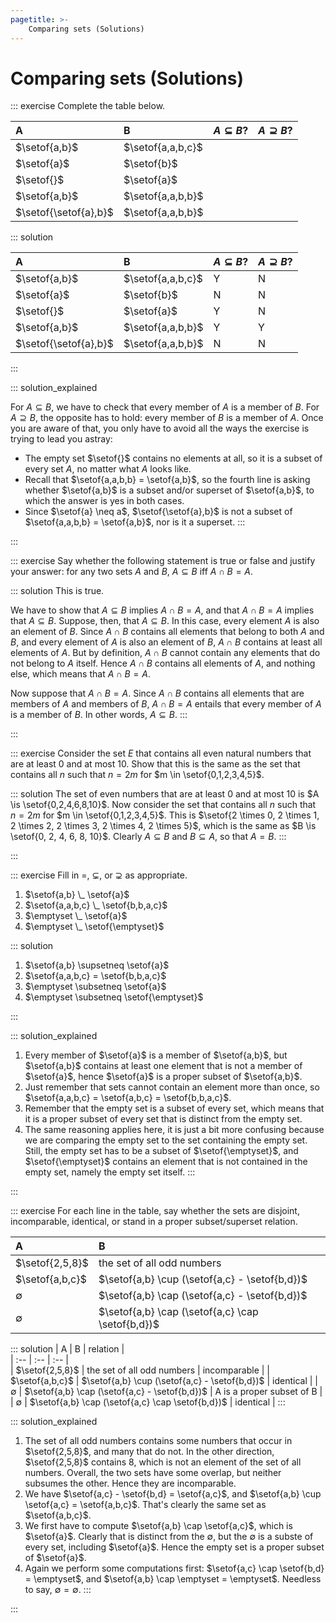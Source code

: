 ```yaml
---
pagetitle: >-
    Comparing sets (Solutions)
---
```


# Comparing sets (Solutions)

::: exercise
Complete the table below.

| A                     | B                 | $A \subseteq B$? | $A \supseteq B$? | 
| :--                   | :--               | :--              | :--              | 
| $\setof{a,b}$         | $\setof{a,a,b,c}$ |                  |                  | 
| $\setof{a}$           | $\setof{b}$       |                  |                  | 
| $\setof{}$            | $\setof{a}$       |                  |                  | 
| $\setof{a,b}$         | $\setof{a,a,b,b}$ |                  |                  | 
| $\setof{\setof{a},b}$ | $\setof{a,a,b,b}$ |                  |                  | 

::: solution

| A                     | B                 | $A \subseteq B$? | $A \supseteq B$? | 
| :--                   | :--               | :--              | :--              | 
| $\setof{a,b}$         | $\setof{a,a,b,c}$ |         Y        |         N        | 
| $\setof{a}$           | $\setof{b}$       |         N        |         N        | 
| $\setof{}$            | $\setof{a}$       |         Y        |         N        | 
| $\setof{a,b}$         | $\setof{a,a,b,b}$ |         Y        |         Y        | 
| $\setof{\setof{a},b}$ | $\setof{a,a,b,b}$ |         N        |         N        | 

:::

::: solution_explained

For $A \subseteq B$, we have to check that every member of $A$ is a member of $B$.
For $A \supseteq B$, the opposite has to hold: every member of $B$ is a member of $A$.
Once you are aware of that, you only have to avoid all the ways the exercise is trying to lead you astray:

- The empty set $\setof{}$ contains no elements at all, so it is a subset of every set $A$, no matter what $A$ looks like.
- Recall that $\setof{a,a,b,b} = \setof{a,b}$, so the fourth line is asking whether $\setof{a,b}$ is a subset and/or superset of $\setof{a,b}$, to which the answer is yes in both cases.
- Since $\setof{a} \neq a$, $\setof{\setof{a},b}$ is not a subset of $\setof{a,a,b,b} = \setof{a,b}$, nor is it a superset.
:::

:::

::: exercise
Say whether the following statement is true or false and justify your answer:
for any two sets $A$ and $B$, $A \subseteq B$ iff $A \cap B = A$.

::: solution
This is true.

We have to show that $A \subseteq B$ implies $A \cap B = A$, and that $A \cap B = A$ implies that $A \subseteq B$.
Suppose, then, that $A \subseteq B$.
In this case, every element $A$ is also an element of $B$.
Since $A \cap B$ contains all elements that belong to both $A$ and $B$, and every element of $A$ is also an element of $B$, $A \cap B$ contains at least all elements of $A$.
But by definition, $A \cap B$ cannot contain any elements that do not belong to $A$ itself.
Hence $A \cap B$ contains all elements of $A$, and nothing else, which means that $A \cap B = A$.

Now suppose that $A \cap B = A$.
Since $A \cap B$ contains all elements that are members of $A$ and members of $B$, $A \cap B = A$ entails that every member of $A$ is a member of $B$.
In other words, $A \subseteq B$.
:::

:::

::: exercise
Consider the set $E$ that contains all even natural numbers that are at least 0 and at most 10.
Show that this is the same as the set that contains all $n$ such that $n = 2m$ for $m \in \setof{0,1,2,3,4,5}$.

::: solution
The set of even numbers that are at least 0 and at most 10 is $A \is \setof{0,2,4,6,8,10}$.
Now consider the set that contains all $n$ such that $n = 2m$ for $m \in \setof{0,1,2,3,4,5}$.
This is $\setof{2 \times 0, 2 \times 1, 2 \times 2, 2 \times 3, 2 \times 4, 2 \times 5}$, which is the same as $B \is \setof{0, 2, 4, 6, 8, 10}$.
Clearly $A \subseteq B$ and $B \subseteq A$, so that $A = B$.
:::

:::

::: exercise
Fill in $=$, $\subsetneq$, or $\supsetneq$ as appropriate.

1. $\setof{a,b} \_ \setof{a}$
1. $\setof{a,a,b,c} \_ \setof{b,b,a,c}$
1. $\emptyset \_ \setof{a}$
1. $\emptyset \_ \setof{\emptyset}$

::: solution
1. $\setof{a,b} \supsetneq \setof{a}$
1. $\setof{a,a,b,c} = \setof{b,b,a,c}$
1. $\emptyset \subsetneq \setof{a}$
1. $\emptyset \subsetneq \setof{\emptyset}$

:::

::: solution_explained
1. Every member of $\setof{a}$ is a member of $\setof{a,b}$, but $\setof{a,b}$ contains at least one element that is not a member of $\setof{a}$, hence $\setof{a}$ is a proper subset of $\setof{a,b}$.
1. Just remember that sets cannot contain an element more than once, so $\setof{a,a,b,c} = \setof{a,b,c} = \setof{b,b,a,c}$.
1. Remember that the empty set is a subset of every set, which means that it is a proper subset of every set that is distinct from the empty set.
1. The same reasoning applies here, it is just a bit more confusing because we are comparing the empty set to the set containing the empty set.
   Still, the empty set has to be a subset of $\setof{\emptyset}$, and $\setof{\emptyset}$ contains an element that is not contained in the empty set, namely the empty set itself.
:::

:::

::: exercise
For each line in the table, say whether the sets are disjoint, incomparable, identical, or stand in a proper subset/superset relation.

| A               | B                                                 | 
| :--             | :--                                               | 
| $\setof{2,5,8}$ | the set of all odd numbers                        | 
| $\setof{a,b,c}$ | $\setof{a,b} \cup (\setof{a,c} - \setof{b,d})$    | 
| $\emptyset$     | $\setof{a,b} \cap (\setof{a,c} - \setof{b,d})$    | 
| $\emptyset$     | $\setof{a,b} \cap (\setof{a,c} \cap \setof{b,d})$ | 
 
::: solution
| A               | B                                                 |  relation                   |   
| :--             | :--                                               | :--                         |  
| $\setof{2,5,8}$ | the set of all odd numbers                        | incomparable                |
| $\setof{a,b,c}$ | $\setof{a,b} \cup (\setof{a,c} - \setof{b,d})$    | identical                   |
| $\emptyset$     | $\setof{a,b} \cap (\setof{a,c} - \setof{b,d})$    | A is a proper subset of B   |
| $\emptyset$     | $\setof{a,b} \cap (\setof{a,c} \cap \setof{b,d})$ | identical                   |
:::

::: solution_explained

1. The set of all odd numbers contains some numbers that occur in $\setof{2,5,8}$, and many that do not.
   In the other direction, $\setof{2,5,8}$ contains $8$, which is not an element of the set of all numbers.
   Overall, the two sets have some overlap, but neither subsumes the other.
   Hence they are incomparable.
1. We have $\setof{a,c} - \setof{b,d} = \setof{a,c}$, and $\setof{a,b} \cup \setof{a,c} = \setof{a,b,c}$.
   That's clearly the same set as $\setof{a,b,c}$.
1. We first have to compute $\setof{a,b} \cap \setof{a,c}$, which is $\setof{a}$.
   Clearly that is distinct from the $\emptyset$, but the $\emptyset$ is a subste of every set, including $\setof{a}$.
   Hence the empty set is a proper subset of $\setof{a}$.
1. Again we perform some computations first: $\setof{a,c} \cap \setof{b,d} = \emptyset$, and $\setof{a,b} \cap \emptyset = \emptyset$.
   Needless to say, $\emptyset = \emptyset$.
:::

:::
